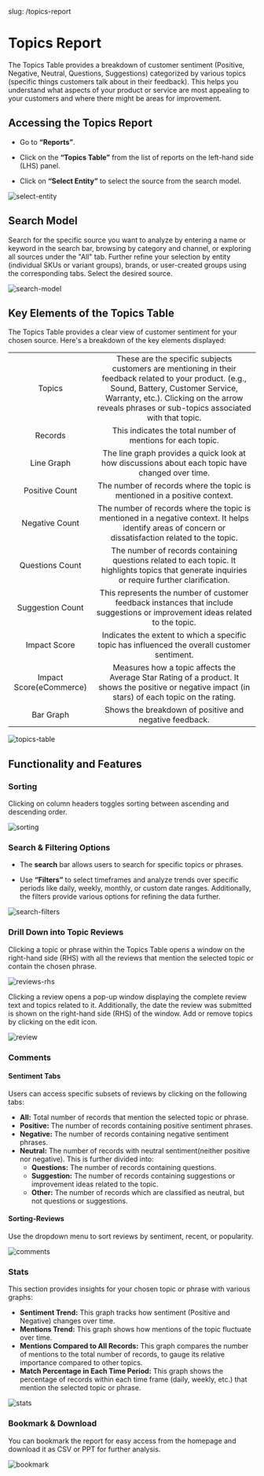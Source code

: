slug: /topics-report


# **Topics Report**

The Topics Table provides a breakdown of customer sentiment (Positive, Negative, Neutral, Questions, Suggestions) categorized by various topics (specific things customers talk about in their feedback). This helps you understand what aspects of your product or service are most appealing to your customers and where there might be areas for improvement.

## **Accessing the Topics Report**

- Go to **“Reports”**.

- Click on the **“Topics Table”** from the list of reports on the left-hand side (LHS) panel.

- Click on **“Select Entity”** to select the source from the search model.

![select-entity](/img/help/reports/topic-reports/select-entity.png)

## **Search Model**

Search for the specific source you want to analyze by entering a name or keyword in the search bar, browsing by category and channel, or exploring all sources under the "All" tab. Further refine your selection by entity (individual SKUs or variant groups), brands, or user-created groups using the corresponding tabs. Select the desired source.

![search-model](/img/help/reports/topic-reports/search-model.png)

## **Key Elements of the Topics Table**

The Topics Table provides a clear view of customer sentiment for your chosen source. Here's a breakdown of the key elements displayed:

|                     	|                                                                                                                                                                                                                                           	|
| :---------------------: | :-------------------------------------------------------------------------------------------------------------------------------------------------------------------------------------------------------------------------------------------: |
|      	Topics     	| These are the specific subjects customers are mentioning in their feedback related to your product. (e.g., Sound, Battery, Customer Service, Warranty, etc.). Clicking on the arrow reveals phrases or sub-topics associated with that topic. |
|     	Records     	|                                                                                      	This indicates the total number of mentions for each topic.                                                                                      	|
|    	Line Graph   	|                                                                    	The line graph provides a quick look at how discussions about each topic have changed over time.                                                                   	|
|  	Positive Count 	|                                                                               	The number of records where the topic is mentioned in a positive context.                                                                               	|
|  	Negative Count 	|                                         	The number of records where the topic is mentioned in a negative context. It helps identify areas of concern or dissatisfaction related to the topic.                                         	|
| 	Questions Count 	|                                            	The number of records containing questions related to each topic. It highlights topics that generate inquiries or require further clarification.                                           	|
| 	Suggestion Count	|                                                     	This represents the number of customer feedback instances that include suggestions or improvement ideas related to the topic.                                                     	|
|   	Impact Score  	|                                                                     	Indicates the extent to which a specific topic has influenced the overall customer sentiment.                                                                     	|
| Impact Score(eCommerce) |                                          	Measures how a topic affects the Average Star Rating of a product. It shows the positive or negative impact (in stars) of each topic on the rating.                                          	|
|    	Bar Graph    	|                                                                                        	Shows the breakdown of positive and negative feedback.                                                                                         	|

![topics-table](/img/help/reports/topic-reports/topics-table.png)

## **Functionality and Features**

### **Sorting**

Clicking on column headers toggles sorting between ascending and descending order.

![sorting](/img/help/reports/topic-reports/sorting.png)

### **Search & Filtering Options**

- The **search** bar allows users to search for specific topics or phrases.

- Use **“Filters”** to select timeframes and analyze trends over specific periods like daily, weekly, monthly, or custom date ranges. Additionally, the filters provide various options for refining the data further.

![search-filters](/img/help/reports/topic-reports/search-filters.png)

### **Drill Down into Topic Reviews**

Clicking a topic or phrase within the Topics Table opens a window on the right-hand side (RHS) with all the reviews that mention the selected topic or contain the chosen phrase.

![reviews-rhs](/img/help/reports/topic-reports/reviews-rhs.png)

Clicking a  review opens a pop-up window displaying the complete review text and topics related to it. Additionally, the date the review was submitted is shown on the right-hand side (RHS) of the window. Add or remove topics by clicking on the edit icon.

![review](/img/help/reports/topic-reports/review.png)

### **Comments**

#### **Sentiment Tabs**

Users can access specific subsets of reviews by clicking on the following tabs:

- **All:** Total number of records that mention the selected topic or phrase.
- **Positive:** The number of records containing positive sentiment phrases.
- **Negative:** The number of records containing negative sentiment phrases.
- **Neutral:** The number of records with neutral sentiment(neither positive nor negative). This is further divided into:
  - **Questions:** The number of records containing questions.
  - **Suggestion:** The number of records containing suggestions or improvement ideas related to the topic.
  - **Other:** The number of records which are classified as neutral, but not questions or suggestions.
 
#### **Sorting-Reviews**

Use the dropdown menu to sort reviews by sentiment, recent, or popularity.

![comments](/img/help/reports/topic-reports/comments.png)

### **Stats**

This section provides insights for your chosen topic or phrase with various graphs:

- **Sentiment Trend:** This graph tracks how sentiment (Positive and Negative) changes over time.
- **Mentions Trend:** This graph shows how mentions of the topic fluctuate over time.
- **Mentions Compared to All Records:** This graph compares the number of mentions to the total number of records, to gauge its relative importance compared to other topics.
- **Match Percentage in Each Time Period:** This graph shows the percentage of records within each time frame (daily, weekly, etc.) that mention the selected topic or phrase.

![stats](/img/help/reports/topic-reports/stats.png)

### **Bookmark & Download**

You can bookmark the report for easy access from the homepage and download it as CSV or PPT for further analysis.

![bookmark](/img/help/reports/topic-reports/bookmark-download.png)



